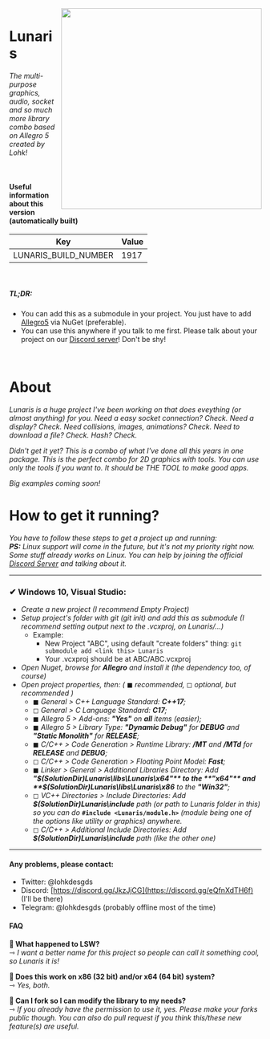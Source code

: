 <img src="https://cdn.discordapp.com/attachments/739704685505544363/884649384543940608/lunaris_logo_by_lupspie.png" width="400" align="right">

# Lunaris
*The multi-purpose graphics, audio, socket and so much more library combo based on Allegro 5 created by Lohk!*

<br>

#### Useful information about this version (automatically built)
Key | Value
--- | ---
LUNARIS_BUILD_NUMBER | 1917

<br>

##### TL;DR:
- You can add this as a submodule in your project. You just have to add [Allegro5](https://github.com/liballeg/allegro5) via NuGet (preferable).
- You can use this anywhere if you talk to me first. Please talk about your project on our [Discord server](https://discord.gg/eQfnXdTH6f)! Don't be shy!
<br>

# About

*Lunaris is a huge project I've been working on that does eveything (or almost anything) for you. Need a easy socket connection? Check. Need a display? Check. Need collisions, images, animations? Check. Need to download a file? Check. Hash? Check.*

*Didn't get it yet? This is a combo of what I've done all this years in one package. This is the perfect combo for 2D graphics with tools. You can use only the tools if you want to. It should be THE TOOL to make good apps.*

*Big examples coming soon!*
<br>

# How to get it running?

*You have to follow these steps to get a project up and running:*<br>
***PS:** Linux support will come in the future, but it's not my priority right now. Some stuff already works on Linux. You can help by joining the official [Discord Server](https://discord.gg/eQfnXdTH6f) and talking about it.*
<br>
<hr>

### ✔ Windows 10, Visual Studio:

- *Create a new project (I recommend Empty Project)*
- *Setup project's folder with git (git init) and add this as submodule (I recommend setting output next to the .vcxproj, on Lunaris/...)*
  - Example:
    - New Project "ABC", using default "create folders" thing: `git submodule add <link this> Lunaris`
    - Your .vcxproj should be at ABC/ABC.vcxproj
- *Open Nuget, browse for **Allegro** and install it (the dependency too, of course)*
- *Open project properties, then: (* ◼ *recommended,* ◻ *optional, but recommended )*
  * ◼ *General > C++ Language Standard: **C++17**;*
  * ◻ *General > C Language Standard: **C17**;*
  * ◼ *Allegro 5 > Add-ons: **"Yes"** on **all** items (easier);*
  * ◼ *Allegro 5 > Library Type: **"Dynamic Debug"** for **DEBUG** and **"Static Monolith"** for **RELEASE**;*
  * ◼ *C/C++ > Code Generation > Runtime Library: **/MT** and **/MTd** for **RELEASE** and **DEBUG**;*
  * ◻ *C/C++ > Code Generation > Floating Point Model: **Fast**;*
  * ◼ *Linker > General > Additional Libraries Directory: Add **"$(SolutionDir)Lunaris\libs\Lunaris\x64"** to the **"x64"** and **$(SolutionDir)Lunaris\libs\Lunaris\x86** to the **"Win32"**;*
  * ◻ *VC++ Directories > Include Directories: Add **$(SolutionDir)Lunaris\include** path (or path to Lunaris folder in this) so you can do* **`#include <Lunaris/module.h>`** *(module being one of the options like utility or graphics) anywhere.*
  * ◻ *C/C++ > Additional Include Directories: Add **$(SolutionDir)Lunaris\include** path (like the other one)*

<hr>

#### Any problems, please contact:
- Twitter: @lohkdesgds
- Discord: [https://discord.gg/JkzJjCG](https://discord.gg/eQfnXdTH6f) (I'll be there)
- Telegram: @lohkdesgds (probably offline most of the time)


#### FAQ

**🔹 What happened to LSW?**<br>
⇾ *I want a better name for this project so people can call it something cool, so Lunaris it is!*

**🔹 Does this work on x86 (32 bit) and/or x64 (64 bit) system?</h5>**<br>
⇾ *Yes, both.*

**🔹 Can I fork so I can modify the library to my needs?</h5>**<br>
⇾ *If you already have the permission to use it, yes. Please make your forks public though. You can also do pull request if you think this/these new feature(s) are useful.*